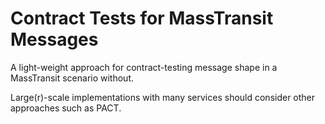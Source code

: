 # Contract Tests for MassTransit Messages

A light-weight approach for contract-testing message shape in a MassTransit scenario without.

Large(r)-scale implementations with many services should consider other approaches such as PACT.

